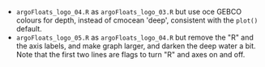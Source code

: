 * `argoFloats_logo_04.R` as `argoFloats_logo_03.R` but use oce GEBCO colours
  for depth, instead of cmocean 'deep', consistent with the `plot()` default.
*  `argoFloats_logo_05.R` as `argoFloats_logo_04.R` but remove the "R" and the
   axis labels, and make graph larger, and darken the deep water a bit. Note
that the first two lines are flags to turn "R" and axes on and off.
